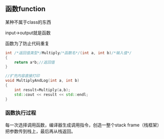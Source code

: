 ## 函数function
某种不属于class的东西

input->output就是函数

函数为了防止代码重复

``` c++
int /*返回值类型*/Multiply/*函数名*/(int a, int b)/*输入值*/
{
    return a*b;//返回值
}

//扩充内容直接打印
void MultiplyAndLog(int a, int b)
{
    int result=Multiply(a,b);
    std::cout << result << std::endl;
}
```

### 函数执行过程
每一次选择调用函数，编译器生成调用指令，创造一整个stack frame（栈框架）把参数传到栈上，最后再从栈返回。
